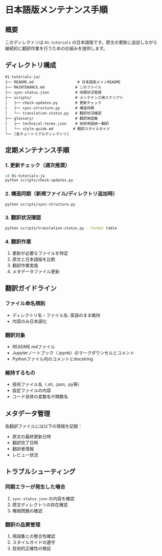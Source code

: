# 日本語版メンテナンス手順

## 概要
このディレクトリは `01-tutorials` の日本語版です。原文の更新に追従しながら継続的に翻訳作業を行うための仕組みを提供します。

## ディレクトリ構成
```
01-tutorials-ja/
├── README.md                    # 日本語版メインREADME
├── MAINTENANCE.md              # このファイル
├── sync-status.json            # 同期状況管理
├── scripts/                    # メンテナンス用スクリプト
│   ├── check-updates.py        # 更新チェック
│   ├── sync-structure.py       # 構造同期
│   └── translation-status.py   # 翻訳状況確認
├── glossary/                   # 翻訳用語集
│   ├── technical-terms.json    # 技術用語統一翻訳
│   └── style-guide.md         # 翻訳スタイルガイド
└── [各チュートリアルディレクトリ]
```

## 定期メンテナンス手順

### 1. 更新チェック（週次推奨）
```bash
cd 01-tutorials-ja
python scripts/check-updates.py
```

### 2. 構造同期（新規ファイル/ディレクトリ追加時）
```bash
python scripts/sync-structure.py
```

### 3. 翻訳状況確認
```bash
python scripts/translation-status.py --format table
```

### 4. 翻訳作業
1. 更新が必要なファイルを特定
2. 原文と日本語版を比較
3. 翻訳作業実施
4. メタデータファイル更新

## 翻訳ガイドライン

### ファイル命名規則
- ディレクトリ名・ファイル名: 英語のまま維持
- 内容のみ日本語化

### 翻訳対象
- README.mdファイル
- Jupyterノートブック（.ipynb）のマークダウンセルとコメント
- Pythonファイル内のコメントとdocstring

### 維持するもの
- 技術ファイル名（.sh, .json, .py等）
- 設定ファイルの内容
- コード自体の変数名や関数名

## メタデータ管理

各翻訳ファイルには以下の情報を記録：
- 原文の最終更新日時
- 翻訳完了日時
- 翻訳者情報
- レビュー状況

## トラブルシューティング

### 同期エラーが発生した場合
1. `sync-status.json` の内容を確認
2. 原文ディレクトリの存在確認
3. 権限問題の確認

### 翻訳の品質管理
1. 用語集との整合性確認
2. スタイルガイドの遵守
3. 技術的正確性の検証
